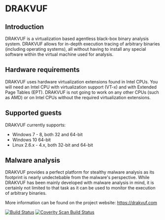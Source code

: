 DRAKVUF
=======

Introduction
------

DRAKVUF is a virtualization based agentless black-box binary analysis system. DRAKVUF
allows for in-depth execution tracing of arbitrary binaries (including operating
systems), all without having to install any special software within the virtual machine
used for analysis.

Hardware requirements
------

DRAKVUF uses hardware virtualization extensions found in Intel CPUs. You will need an
Intel CPU with virtualization support (VT-x) and with Extended Page Tables (EPT). DRAKVUF
 is not going to work on any other CPUs (such as AMD) or on Intel CPUs without the
required virtualization extensions.

Supported guests
------

DRAKVUF currently supports:
 - Windows 7 - 8, both 32 and 64-bit
 - Windows 10 64-bit
 - Linux 2.6.x - 4.x, both 32-bit and 64-bit
 
Malware analysis
------

DRAKVUF provides a perfect platform for stealthy malware analysis as its footprint is
nearly undectebable from the malware's perspective. While DRAKVUF has been mainly
developed with malware analysis in mind, it is certainly not limited to that task as it
can be used to monitor the execution of arbitrary binaries.

More information can be found on the project website: https://drakvuf.com

[![Build Status](https://travis-ci.org/tklengyel/drakvuf.svg?branch=master)](https://travis-ci.org/tklengyel/drakvuf)
<a href="https://scan.coverity.com/projects/tklengyel-drakvuf">
  <img alt="Coverity Scan Build Status"
       src="https://scan.coverity.com/projects/3238/badge.svg"/>
</a>
